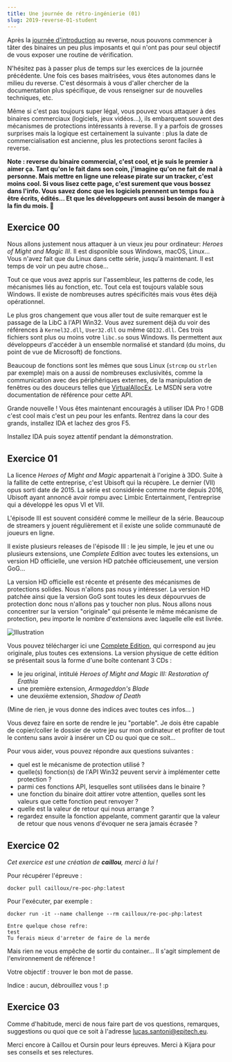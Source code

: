 ```yaml
---
title: Une journée de rétro-ingénierie (01)
slug: 2019-reverse-01-student
---
```


Après la [journée d'introduction](/2019-reverse-00-student) au
reverse, nous pouvons commencer à tâter des binaires un peu plus imposants et
qui n'ont pas pour seul objectif de vous exposer une routine de vérification.

N'hésitez pas à passer plus de temps sur les exercices de la journée
précédente. Une fois ces bases maitrisées, vous êtes autonomes dans le
milieu du reverse. C'est désormais à vous d'aller chercher de la documentation
plus spécifique, de vous renseigner sur de nouvelles techniques, etc.

Même si c'est pas toujours super légal, vous pouvez vous attaquer à des
binaires commerciaux (logiciels, jeux vidéos...), ils embarquent souvent des
mécanismes de protections intéressants à reverse. Il y a parfois de grosses
surprises mais la logique est certainement la suivante : plus la date de
commercialisation est ancienne, plus les protections seront faciles à reverse.

**Note : reverse du binaire commercial, c'est cool, et je suis le premier à
aimer ça. Tant qu'on le fait dans son coin, j'imagine qu'on ne fait de mal à
personne. Mais mettre en ligne une release pirate sur un tracker, c'est moins
cool. Si vous lisez cette page, c'est surement que vous bossez dans l'info.
Vous savez donc que les logiciels prennent un temps fou à être écrits,
édités... Et que les développeurs ont aussi besoin de manger à la fin du
mois. 🍗**


## Exercice 00

Nous allons justement nous attaquer à un vieux jeu pour ordinateur: *Heroes of
Might and Magic III*. Il est disponible sous Windows, macOS, Linux... Vous
n'avez fait que du Linux dans cette série, jusqu'à maintenant. Il est
temps de voir un peu autre chose...

Tout ce que vous avez appris sur l'assembleur, les patterns de code, les
mécanismes liés au fonction, etc. Tout cela est toujours valable sous Windows.
Il existe de nombreuses autres spécificités mais vous êtes déjà opérationnel.

Le plus gros changement que vous aller tout de suite remarquer est le passage
de la LibC à l'API Win32. Vous avez surement déjà du voir des références à
`Kernel32.dll`, `User32.dll` ou même `GDI32.dll`. Ces trois fichiers sont plus
ou moins votre `libc.so` sous Windows. Ils permettent aux développeurs
d'accéder à un ensemble normalisé et standard (du moins, du point de vue de
Microsoft) de fonctions.

Beaucoup de fonctions sont les mêmes que sous Linux (`strcmp` ou `strlen` par
exemple) mais on a aussi de nombreuses exclusivités, comme la communication
avec des périphériques externes, de la manipulation de fenêtres ou des douceurs
telles que
[VirtualAllocEx](https://msdn.microsoft.com/en-us/library/windows/desktop/aa366890(v=vs.85).aspx).
Le MSDN sera votre documentation de référence pour cette API.

Grande nouvelle ! Vous êtes maintenant encouragés à utiliser IDA Pro ! GDB
c'est cool mais c'est un peu pour les enfants. Rentrez dans la cour des
grands, installez IDA et lachez des gros F5.

Installez IDA puis soyez attentif pendant la démonstration.


## Exercice 01

La licence *Heroes of Might and Magic* appartenait à l'origine à 3DO. Suite à
la fallite de cette entreprise, c'est Ubisoft qui la récupère. Le dernier (VII)
opus sorti date de 2015. La série est considérée comme morte depuis 2016,
Ubisoft ayant annoncé avoir rompu avec Limbic Entertainment, l'entreprise qui a
développé les opus VI et VII.

L'épisode III est souvent considéré comme le meilleur de la série. Beaucoup de
streamers y jouent régulièrement et il existe une solide communauté de joueurs
en ligne.

Il existe plusieurs releases de l'épisode III : le jeu simple, le jeu et une
ou plusieurs extensions, une *Complete Edition* avec toutes les extensions,
un version HD officielle, une version HD patchée officieusement, une version
GoG...

La version HD officielle est récente et présente des mécanismes de protections
solides. Nous n'allons pas nous y intéresser. La version HD patchée ainsi que
la version GoG sont toutes les deux dépourvues de protection donc nous
n'allons pas y toucher non plus. Nous allons nous concentrer sur la version
"originale" qui présente le même mécanisme de protection, peu importe le
nombre d'extensions avec laquelle elle est livrée.

![Illustration](/assets/reverse-01/illustration.jpg)

Vous pouvez télécharger ici une [Complete Edition](https://cdn.geographer.fr/heroes_3.zip), qui correspond au jeu
originale, plus toutes ces extensions. La version physique de cette édition
se présentait sous la forme d'une boîte contenant 3 CDs :

* le jeu original, intitulé *Heroes of Might and Magic III: Restoration of
  Erathia*
* une première extension, *Armageddon's Blade*
* une deuxième extension, *Shadow of Death*

(Mine de rien, je vous donne des indices avec toutes ces infos... )

Vous devez faire en sorte de rendre le jeu "portable". Je dois être capable
de copier/coller le dossier de votre jeu sur mon ordinateur et profiter
de tout le contenu sans avoir à insérer un CD ou quoi que ce soit...

Pour vous aider, vous pouvez répondre aux questions suivantes :

* quel est le mécanisme de protection utilisé ?
* quelle(s) fonction(s) de l'API Win32 peuvent servir à implémenter cette
  protection ?
* parmi ces fonctions API, lesquelles sont utilisées dans le binaire ?
* une fonction du binaire doit attirer votre attention, quelles sont les
  valeurs que cette fonction peut renvoyer ?
* quelle est la valeur de retour qui nous arrange ?
* regardez ensuite la fonction appelante, comment garantir que la valeur
  de retour que nous venons d'évoquer ne sera jamais écrasée ?


## Exercice 02

*Cet exercice est une création de **caillou**, merci à lui !*

Pour récupérer l'épreuve :

```
docker pull cailloux/re-poc-php:latest
```

Pour l'exécuter, par exemple :

```
docker run -it --name challenge --rm cailloux/re-poc-php:latest

Entre quelque chose refre:
test
Tu ferais mieux d'arreter de faire de la merde
```

Mais rien ne vous empêche de sortir du container... Il s'agit simplement de
l'environnement de référence !

Votre objectif : trouver le bon mot de passe.

Indice : aucun, débrouillez vous ! :p


## Exercice 03

Comme d'habitude, merci de nous faire part de vos questions, remarques,
suggestions ou quoi que ce soit à l'adresse <lucas.santoni@epitech.eu>.

Merci encore à Caillou et Oursin pour leurs épreuves. Merci à Kijara pour ses
conseils et ses relectures.
